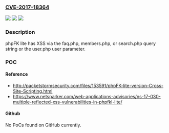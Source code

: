 ### [CVE-2017-18364](https://cve.mitre.org/cgi-bin/cvename.cgi?name=CVE-2017-18364)
![](https://img.shields.io/static/v1?label=Product&message=n%2Fa&color=blue)
![](https://img.shields.io/static/v1?label=Version&message=n%2Fa&color=blue)
![](https://img.shields.io/static/v1?label=Vulnerability&message=n%2Fa&color=brighgreen)

### Description

phpFK lite has XSS via the faq.php, members.php, or search.php query string or the user.php user parameter.

### POC

#### Reference
- http://packetstormsecurity.com/files/153591/phpFK-lite-version-Cross-Site-Scripting.html
- https://www.netsparker.com/web-applications-advisories/ns-17-030-multiple-reflected-xss-vulnerabilities-in-phpfkl-lite/

#### Github
No PoCs found on GitHub currently.


